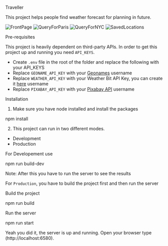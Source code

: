 Traveller

 This project helps people find weather forecast for planning in future.

![FrontPage](https://github.com/iamrahull/Traveller/blob/master/Project%20ScreenShots/FrontPage.jpg?raw=true)
![QueryForParis](https://github.com/iamrahull/Traveller/blob/master/Project%20ScreenShots/Query%20For%20Paris.jpg?raw=true)
![QueryForNYC](https://github.com/iamrahull/Traveller/blob/master/Project%20ScreenShots/Query%20for%20New%20York%20City.jpg?raw=true)
![SavedLocations](https://github.com/iamrahull/Traveller/blob/master/Project%20ScreenShots/Viewing%20Saved%20Locations.jpg?raw=true)

 Pre-requisites

This project is heavily dependent on third-party APIs. In order to get this project up and running you need `API_KEYS`.

- Create `.env` file in the root of the folder and replace the following with your API_KEYS
- Replace `GEONAME_API_KEY` with your [Geonames](http://www.geonames.org/export/web-services.html) username
- Replace `WEATHER_API_KEY` with your Weather Bit API Key, you can create it [here](https://www.weatherbit.io/account/create) username
- Replace `PIXABAY_API_KEY` with your [Pixabay API](https://pixabay.com/api/docs/) username

 Installation

1. Make sure you have node installed and install the packages


npm install


2. This project can run in two different modes.

- Development
- Production

For Developement use


npm run build-dev


Note: After this you have to run the server to see the results

For `Production`, you have to build the project first and then run the server

 Build the project


npm run build


 Run the server


npm run start

Yeah you did it, the server is up and running. Open your browser type (http://localhost:6580).
